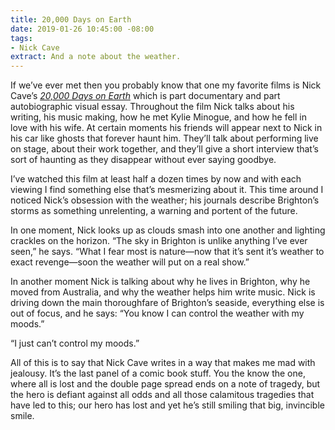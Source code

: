 ```yaml
---
title: 20,000 Days on Earth
date: 2019-01-26 10:45:00 -08:00
tags:
- Nick Cave
extract: And a note about the weather.
---
```


If we’ve ever met then you probably know that one my favorite films is Nick Cave’s *[20,000 Days on Earth](https://letterboxd.com/film/20000-days-on-earth/)* which is part documentary and part autobiographic visual essay. Throughout the film Nick talks about his writing, his music making, how he met Kylie Minogue, and how he fell in love with his wife. At certain moments his friends will appear next to Nick in his car like ghosts that forever haunt him. They’ll talk about performing live on stage, about their work together, and they’ll give a short interview that’s sort of haunting as they disappear without ever saying goodbye.

I’ve watched this film at least half a dozen times by now and with each viewing I find something else that’s mesmerizing about it. This time around I noticed Nick’s obsession with the weather; his journals describe Brighton’s storms as something unrelenting, a warning and portent of the future. 

In one moment, Nick looks up as clouds smash into one another and lighting crackles on the horizon. “The sky in Brighton is unlike anything I’ve ever seen,” he says. “What I fear most is nature—now that it’s sent it’s weather to exact revenge—soon the weather will put on a real show.”

In another moment Nick is talking about why he lives in Brighton, why he moved from Australia, and why the weather helps him write music. Nick is driving down the main thoroughfare of Brighton’s seaside, everything else is out of focus, and he says: “You know I can control the weather with my moods.”

“I just can’t control my moods.”

All of this is to say that Nick Cave writes in a way that makes me mad with jealousy. It’s the last panel of a comic book stuff. You the know the one, where all is lost and the double page spread ends on a note of tragedy, but the hero is defiant against all odds and all those calamitous tragedies that have led to this; our hero has lost and yet he’s still smiling that big, invincible smile. 